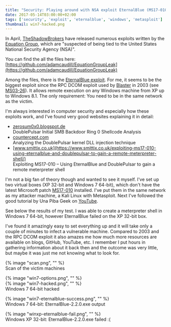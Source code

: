 ```yaml
---
title: "Security: Playing around with NSA exploit EternalBlue (MS17-010)"
date: 2017-05-14T03:00:00+02:00
tags: ['security', 'exploit', 'eternalblue', 'windows', 'metasploit']
thumbnail: win7-hacked.png
---
```


In April, [TheShadowBrokers](https://en.wikipedia.org/wiki/The_Shadow_Brokers) have released numerous exploits written by the [Equation Group](https://en.wikipedia.org/wiki/Equation_Group), which are "suspected of being tied to the United States National Security Agency (NSA)".

You can find the all the files here: [https://github.com/adamcaudill/EquationGroupLeak](https://github.com/adamcaudill/EquationGroupLeak)

Among the files, there is the [EternalBlue exploit](https://en.wikipedia.org/wiki/EternalBlue). For me, it seems to be the biggest exploit since the RPC DCOM exploit used by [Blaster](https://en.wikipedia.org/wiki/Blaster_(computer_worm)) in 2003 (see [MS03-26](https://technet.microsoft.com/en-us/library/security/ms03-026.aspx)). It allows remote execution on any Windows machine from XP up to Windows 8.1. The only requirement: You need to be in the same network as the victim.

I'm always interested in computer security and especially how these exploits work, and I've found very good websites explaining it in detail:

- [zerosum0x0.blogspot.de](https://zerosum0x0.blogspot.de/2017/04/doublepulsar-initial-smb-backdoor-ring.html)  
DoublePulsar Initial SMB Backdoor Ring 0 Shellcode Analysis
- [countercept.com](https://countercept.com/our-thinking/analyzing-the-doublepulsar-kernel-dll-injection-technique/)  
Analyzing the DoublePulsar kernel DLL injection technique
- [www.smittix.co.uk](https://www.smittix.co.uk/exploiting-ms17-010-using-eternalblue-and-doublepulsar-to-gain-a-remote-meterpreter-shell/)  
Exploiting MS17-010 – Using EternalBlue and DoublePulsar to gain a remote meterpreter shell

I'm not a big fan of theory though and wanted to see it myself. I've set up two virtual boxes (XP 32-bit and Windows 7 64-bit), which don't have the latest Microsoft patch [MS17-010](https://technet.microsoft.com/en-us/library/security/ms17-010.aspx) installed.
I've put them in the same network as my attacker machine, a Kali Linux with Metasploit.
Next I've followed the good tutorial by Una Piba Geek on [YouTube](https://www.youtube.com/watch?v=vmWeJJ0TLi0).

See below the results of my test. I was able to create a meterpreter shell in Windows 7 64-bit, however EternalBlue failed on the XP 32-bit box.

I've found it amazingly easy to set everything up and it will take only a couple of minutes to infect a vulnerable machine. Compared to 2003 and the RPC DCOM exploit it also amazes me how much more resources are available on blogs, GitHub, YouTube, etc. I remember I put hours in gathering information about it back then and the outcome was very little, but maybe it was just me not knowing what to look for.

{% image "scan.png", "" %}  
Scan of the victim machines

{% image "win7-options.png", "" %}  
{% image "win7-hacked.png", "" %}  
Windows 7 64-bit hacked

{% image "win7-eternalblue-success.png", "" %}  
Windows 7 64-bit: EternalBlue-2.2.0.exe output

{% image "winxp-eternalblue-fail.png", "" %}  
Windows XP 32-bit: EternalBlue-2.2.0.exe failed :(
